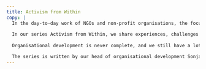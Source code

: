 ```yaml
---
title: Activism from Within
copy: |
  In the day-to-day work of NGOs and non-profit organisations, the focus is on social impact: the projects, campaigns and initiatives we promote externally to change the  world. But what often gets left behind is looking inward. Yet this perspective is fundamental. If we are truly serious about what we proclaim to the outside world, we must also live it within our organisation. We must be activists not only externally, but also internally. 
  
  In our series Activism from Within, we share experiences, challenges and tools for implementing our social demands internally. We address topics such as power, decision-making and conflict, and describe how we deal with them structurally. We describe small steps and concrete measures in our everyday work. We want to encourage other associations, NGOs and activists to take a look inside and share their experiences.
  
  Organisational development is never complete, and we still have a lot of room for improvement. But it's worth sharing even unfinished, imperfect things in order to start a conversation and grow together. Because just as we want to make the world a better place, we also want to work on ourselves every day.

  The series is written by our head of organisational development Sonja Fischbauer. If you have any feedback or questions, feel free to [email Sonja](mailto:sonja.fischbauer@okfn.de). We look forward to hearing from you.
---
```

